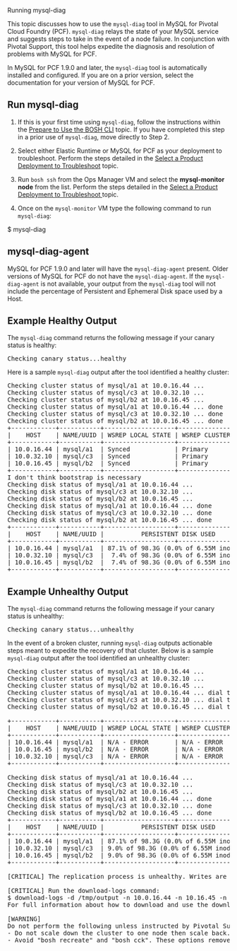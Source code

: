 Running mysql-diag

This topic discusses how to use the `mysql-diag` tool in  MySQL for Pivotal Cloud Foundry (PCF). `mysql-diag` relays the state of your MySQL service and suggests steps to take in the event of a node failure. In conjunction with Pivotal Support, this tool helps expedite the diagnosis and resolution of problems with MySQL for PCF. 

In MySQL for PCF 1.9.0 and later, the `mysql-diag` tool is automatically installed and configured. If you are on a prior version, select the documentation for your version of MySQL for PCF. 

## <a id="run"></a> Run mysql-diag ##
1. If this is your first time using `mysql-diag`, follow the instructions within the [Prepare to Use the BOSH CLI](http://docs.pivotal.io/pivotalcf/1-9/customizing/trouble-advanced.html#prepare) topic. If you have completed this step in a prior use of `mysql-diag`, move directly to Step 2.

1. Select either Elastic Runtime or MySQL for PCF as your deployment to troubleshoot. Perform the steps detailed in the [Select a Product Deployment to Troubleshoot](http://docs.pivotal.io/pivotalcf/1-9/customizing/trouble-advanced.html#product) topic.

1. Run `bosh ssh` from the Ops Manager VM and select the **mysql-monitor node** from the list. Perform the steps detailed in the [Select a Product Deployment to Troubleshoot
](http://docs.pivotal.io/pivotalcf/1-9/customizing/trouble-advanced.html#bosh-ssh) topic.

1. Once on the `mysql-monitor` VM type the following command to run `mysql-diag`:
<p class="terminal">$ mysql-diag</p>


## <a id="diag-agent"></a> mysql-diag-agent ##

MySQL for PCF 1.9.0 and later will have the `mysql-diag-agent` present. Older versions of MySQL for PCF do not have the `mysql-diag-agent`. If the `mysql-diag-agent` is not available, your output from the `mysql-diag` tool will not include the percentage of Persistent and Ephemeral Disk space used by a Host.

## <a id="healthy"></a> Example Healthy Output ##

The `mysql-diag` command returns the following message if your canary status is healthy:
 
<pre class="terminal">Checking canary status...healthy</pre> 

Here is a sample `mysql-diag` output after the tool identified a healthy cluster:  

<pre class="terminal">
Checking cluster status of mysql/a1 at 10.0.16.44 ...
Checking cluster status of mysql/c3 at 10.0.32.10 ...
Checking cluster status of mysql/b2 at 10.0.16.45 ...
Checking cluster status of mysql/a1 at 10.0.16.44 ... done
Checking cluster status of mysql/c3 at 10.0.32.10 ... done
Checking cluster status of mysql/b2 at 10.0.16.45 ... done
+------------+-----------+-------------------+----------------------+--------------------+
|    HOST    | NAME/UUID | WSREP LOCAL STATE | WSREP CLUSTER STATUS | WSREP CLUSTER SIZE |
+------------+-----------+-------------------+----------------------+--------------------+
| 10.0.16.44 | mysql/a1  | Synced            | Primary              |                  3 |
| 10.0.32.10 | mysql/c3  | Synced            | Primary              |                  3 |
| 10.0.16.45 | mysql/b2  | Synced            | Primary              |                  3 |
+------------+-----------+-------------------+----------------------+--------------------+
I don't think bootstrap is necessary
Checking disk status of mysql/a1 at 10.0.16.44 ...
Checking disk status of mysql/c3 at 10.0.32.10 ...
Checking disk status of mysql/b2 at 10.0.16.45 ...
Checking disk status of mysql/a1 at 10.0.16.44 ... done
Checking disk status of mysql/c3 at 10.0.32.10 ... done
Checking disk status of mysql/b2 at 10.0.16.45 ... done
+------------+-----------+-------------------+----------------------+---------------------------------------+
|    HOST    | NAME/UUID |          PERSISTENT DISK USED            |            EPHEMERAL DISK USED        | 
+------------+-----------+-------------------+----------------------+---------------------------------------+
| 10.0.16.44 | mysql/a1  | 87.1% of 98.3G (0.0% of 6.55M inodes)    |  35.4% of 2.9G (30.0% of 0.20M inodes)|                 
| 10.0.32.10 | mysql/c3  |  7.4% of 98.3G (0.0% of 6.55M inodes)    |  35.4% of 2.9G (30.0% of 0.20M inodes)|             
| 10.0.16.45 | mysql/b2  |  7.4% of 98.3G (0.0% of 6.55M inodes)    |  35.4% of 2.9G (30.0% of 0.20M inodes)|             
+------------+-----------+-------------------+----------------------+---------------------------------------+
</pre>

## <a id="unhealthy"></a> Example Unhealthy Output ##

The `mysql-diag` command returns the following message if your canary status is unhealthy:

<pre class="terminal">Checking canary status...unhealthy</pre> 

In the event of a broken cluster, running `mysql-diag` outputs actionable steps meant to expedite the recovery of that cluster. Below is a sample `mysql-diag` output after the tool identified an unhealthy cluster:  

<pre class="terminal">Checking cluster status of mysql/a1 at 10.0.16.44 ...
Checking cluster status of mysql/c3 at 10.0.32.10 ...
Checking cluster status of mysql/b2 at 10.0.16.45 ...
Checking cluster status of mysql/a1 at 10.0.16.44 ... dial tcp 10.0.16.44: getsockopt: connection refused
Checking cluster status of mysql/c3 at 10.0.32.10 ... dial tcp 10.0.32.10: getsockopt: connection refused
Checking cluster status of mysql/b2 at 10.0.16.45 ... dial tcp 10.0.16.45: getsockopt: connection refused

+------------+-----------+-------------------+----------------------+--------------------+
|    HOST    | NAME/UUID | WSREP LOCAL STATE | WSREP CLUSTER STATUS | WSREP CLUSTER SIZE |
+------------+-----------+-------------------+----------------------+--------------------+
| 10.0.16.44 | mysql/a1  | N/A - ERROR       | N/A - ERROR          | N/A - ERROR        |
| 10.0.16.45 | mysql/b2  | N/A - ERROR       | N/A - ERROR          | N/A - ERROR        | 
| 10.0.32.10 | mysql/c3  | N/A - ERROR       | N/A - ERROR          | N/A - ERROR        |
+------------+-----------+-------------------+----------------------+--------------------+

Checking disk status of mysql/a1 at 10.0.16.44 ...
Checking disk status of mysql/c3 at 10.0.32.10 ...
Checking disk status of mysql/b2 at 10.0.16.45 ...
Checking disk status of mysql/a1 at 10.0.16.44 ... done
Checking disk status of mysql/c3 at 10.0.32.10 ... done
Checking disk status of mysql/b2 at 10.0.16.45 ... done
+------------+-----------+-------------------+----------------------+----------------------------------+
|    HOST    | NAME/UUID |          PERSISTENT DISK USED            |       EPHEMERAL DISK USED        |
+------------+-----------+-------------------+----------------------+----------------------------------+
| 10.0.16.44 | mysql/a1  | 87.1% of 98.3G (0.0% of 6.55M inodes)| 35.4% of 2.9G (30.0% of 0.20M inodes)|                 
| 10.0.32.10 | mysql/c3  | 9.0% of 98.3G (0.0% of 6.55M inodes) | 35.4% of 2.9G (30.0% of 0.20M inodes)|            
| 10.0.16.45 | mysql/b2  | 9.0% of 98.3G (0.0% of 6.55M inodes) | 35.4% of 2.9G (30.0% of 0.20M inodes)|            
+------------+-----------+-------------------+----------------------+----------------------------------+

[CRITICAL] The replication process is unhealthy. Writes are disabled.

[CRITICAL] Run the download-logs command:
$ download-logs -d /tmp/output -n 10.0.16.44 -n 10.16.45 -n 10.0.32.10
For full information about how to download and use the download-logs command see https://discuss.pivotal.io/hc/en-us/articles/221504408

[WARNING]
Do not perform the following unless instructed by Pivotal Support:
- Do not scale down the cluster to one node then scale back. This puts user data at risk.
- Avoid "bosh recreate" and "bosh cck". These options remove logs on the VMs making it harder to diagnose cluster issues. 

</pre>




